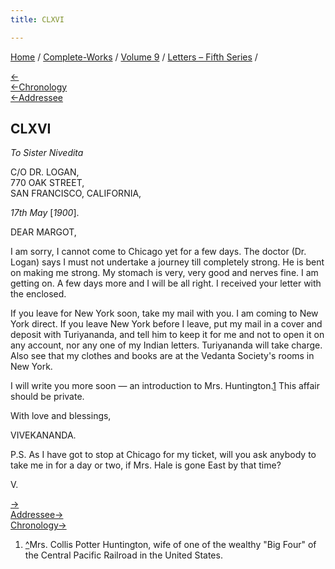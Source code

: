 ```yaml
---
title: CLXVI

---
```

<div>

[Home](../../../index.htm) / [Complete-Works](../../complete_works.htm)
/ [Volume 9](../volume_9_contents.htm) / [Letters – Fifth
Series](letters_fifth_series_contents.htm) /

[←](165_sister_christine.htm)  
[←Chronology](../../volume_8/epistles_fourth_series/179_nivedita.htm)  
[←Addressee](../../volume_8/epistles_fourth_series/179_nivedita.htm)

## CLXVI

*To Sister Nivedita*

C/O DR. LOGAN,  
770 OAK STREET,  
SAN FRANCISCO, CALIFORNIA,

*17th May* \[*1900*\].

DEAR MARGOT,

I am sorry, I cannot come to Chicago yet for a few days. The doctor (Dr.
Logan) says I must not undertake a journey till completely strong. He is
bent on making me strong. My stomach is very, very good and nerves fine.
I am getting on. A few days more and I will be all right. I received
your letter with the enclosed.

If you leave for New York soon, take my mail with you. I am coming to
New York direct. If you leave New York before I leave, put my mail in a
cover and deposit with Turiyananda, and tell him to keep it for me and
not to open it on any account, nor any one of my Indian letters.
Turiyananda will take charge. Also see that my clothes and books are at
the Vedanta Society's rooms in New York.

I will write you more soon — an introduction to Mrs.
Huntington.[1](#fn1) This affair should be private.

With love and blessings,

VIVEKANANDA.

P.S. As I have got to stop at Chicago for my ticket, will you ask
anybody to take me in for a day or two, if Mrs. Hale is gone East by
that time?

V.

[→](167_margot.htm)  
[Addressee→](167_margot.htm)  
[Chronology→](167_margot.htm)

</div>

1.  [^](#fn1_1)Mrs. Collis Potter Huntington, wife of one of the wealthy
    "Big Four" of the Central Pacific Railroad in the United States.
